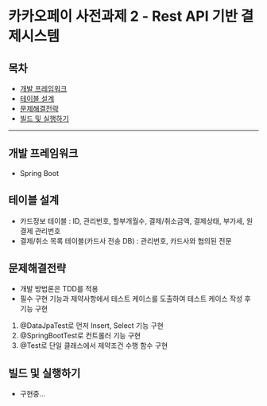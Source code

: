 # 카카오페이 사전과제 2 - Rest API 기반 결제시스템
## 목차
- [개발 프레임워크](#개발-프레임워크)
- [테이블 설계](#테이블-설계)
- [문제해결전략](#문제해결전략)
- [빌드 및 실행하기](#빌드-및-실행하기)

---

## 개발 프레임워크
 - Spring Boot

## 테이블 설계
- 카드정보 테이블 : ID, 관리번호, 할부개월수, 결제/취소금액, 결제상태, 부가세, 원 결제 관리번호
- 결제/취소 목록 테이블(카드사 전송 DB) : 관리번호, 카드사와 협의된 전문

## 문제해결전략
- 개발 방법론은 TDD를 적용
- 필수 구현 기능과 제약사항에서 테스트 케이스를 도출하여 테스트 케이스 작성 후 기능 구현
1. @DataJpaTest로 먼저 Insert, Select 기능 구현
2. @SpringBootTest로 컨트롤러 기능 구현
3. @Test로 단일 클래스에서 제약조건 수행 함수 구현

## 빌드 및 실행하기
- 구현중...
